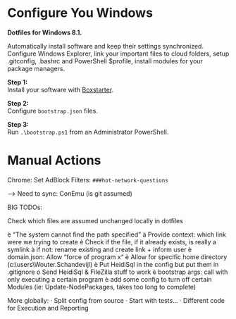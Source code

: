 Configure You Windows
=====================
**Dotfiles for Windows 8.1.**  
  
Automatically install software and keep their settings synchronized.     
Configure Windows Explorer, link your important files to cloud folders, setup .gitconfig, .bashrc and PowerShell $profile, install modules for your package managers. 

**Step 1:**   
Install your software with [Boxstarter](http://boxstarter.org/).

**Step 2:**  
Configure `bootstrap.json` files.

**Step 3:**  
Run `.\bootstrap.ps1` from an Administrator PowerShell.

Manual Actions
==============
Chrome: Set AdBlock Filters: `###hot-network-questions`



--> Need to sync: ConEmu (is git assumed)

BIG TODOs:

Check which files are assumed unchanged locally in dotfiles
 
è “The system cannot find the path specified” à Provide context: which link were we trying to create
è Check if the file, if it already exists, is really a symlink à if not: rename existing and create link + inform user
è domain.json: Allow “force of program x“
è Allow for specific home directory (c:\users\Wouter.Schandevijl)
è Put HeidiSql in the config but put them in .gitignore
o   Send HeidiSql & FileZilla stuff to work
è bootstrap args: call with only executing a certain program
è add some config to turn off certain Modules (ie: Update-NodePackages, takes too long to complete)
 
More globally:
·        Split config from source
·        Start with tests…
·        Different code for Execution and Reporting